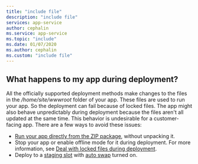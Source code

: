 ```yaml
---
title: "include file"
description: "include file"
services: app-service
author: cephalin
ms.service: app-service
ms.topic: "include"
ms.date: 01/07/2020
ms.author: cephalin
ms.custom: "include file"
---
```


## What happens to my app during deployment?

All the officially supported deployment methods make changes to the files in the */home/site/wwwroot* folder of your app. These files are used to run your app. So the deployment can fail because of locked files. The app might also behave unpredictably during deployment because the files aren't all updated at the same time. This behavior is undesirable for a customer-facing app. There are a few ways to avoid these issues:

- [Run your app directly from the ZIP package](../articles/app-service/deploy-run-package.md), without unpacking it.
- Stop your app or enable offline mode for it during deployment. For more information, see [Deal with locked files during deployment](https://github.com/projectkudu/kudu/wiki/Dealing-with-locked-files-during-deployment).
- Deploy to a [staging slot](../articles/app-service/deploy-staging-slots.md) with [auto swap](../articles/app-service/deploy-staging-slots.md#configure-auto-swap) turned on. 
